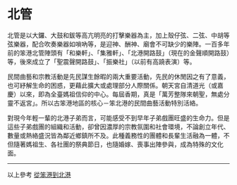 # 北管

北管是以大鑼、大鼓和鈸等高亢明亮的打擊樂器為主，加上殼仔弦、二弦、中胡等弦樂器，配合吹奏樂器如嗩吶等，是迎神、酬神、廟會不可缺少的樂陣。一百多年前的笨港北管陣頭有「和樂軒」、「集雅軒」、「北港開路鼓」（現在的金聲順開路鼓）等，後來成立了「聖震聲開路鼓」、「振樂社」（以前有高蹺表演）等。

民間曲藝和宗教活動是先民謀生餘暇的兩大重要活動，先民的休閒因之有了意義，也可紓解生命的困惑，更藉此擴大或處理部分人際關係。朝天宮自清道光（或嘉慶）以來，即為全臺媽祖信仰的中心。每屆香期，真是「萬芳整隊來朝聖，無處分靈不返宮」。所以古笨港地區的核心－笨北港的民間曲藝活動特別活絡。

對現今年輕一輩的北港子弟而言，可能感受不到早年子弟戲團旺盛的生命力。但是這些子弟戲團的組織和活動，卻曾因濃厚的宗教氛圍和社會環境，不論創立年代、數量或熱絡盛況皆為鄰近鄉鎮所不及。此種義務性的團體和長輩生活融為一體，不但隨著媽祖生、各社團的祭典節日，也隨婚嫁、喪事出陣參與，成為特殊的文化面。

---

以上參考 [從笨港到北港](http://www.cuy.ylc.edu.tw/~cuy14/eBook/ch3-4.htm)

